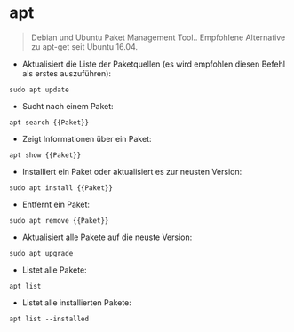 # apt

> Debian und Ubuntu Paket Management Tool..
> Empfohlene Alternative zu apt-get seit Ubuntu 16.04.

- Aktualisiert die Liste der Paketquellen (es wird empfohlen diesen Befehl als erstes auszuführen):

`sudo apt update`

- Sucht nach einem Paket:

`apt search {{Paket}}`

- Zeigt Informationen über ein Paket:

`apt show {{Paket}}`

- Installiert ein Paket oder aktualisiert es zur neusten Version:

`sudo apt install {{Paket}}`

- Entfernt ein Paket:

`sudo apt remove {{Paket}}`

- Aktualisiert alle Pakete auf die neuste Version:

`sudo apt upgrade`

- Listet alle Pakete:

`apt list`

- Listet alle installierten Pakete:

`apt list --installed`
